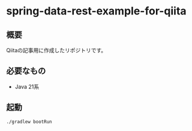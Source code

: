 # spring-data-rest-example-for-qiita

## 概要
Qiitaの記事用に作成したリポジトリです。

## 必要なもの

- Java 21系

## 起動

```bash
./gradlew bootRun
```